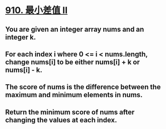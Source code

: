 # [910. 最小差值 II](https://leetcode.cn/problems/smallest-range-ii/description/?envType=daily-question&envId=2024-10-21)

## You are given an integer array nums and an integer k.
## For each index i where 0 <= i < nums.length, change nums[i] to be either nums[i] + k or nums[i] - k.
## The score of nums is the difference between the maximum and minimum elements in nums.
## Return the minimum score of nums after changing the values at each index.

